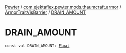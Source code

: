 [Pewter](../../index.md) / [com.ejektaflex.pewter.mods.thaumcraft.armor](../index.md) / [ArmorTraitVisBarrier](index.md) / [DRAIN_AMOUNT](./-d-r-a-i-n_-a-m-o-u-n-t.md)

# DRAIN_AMOUNT

`const val DRAIN_AMOUNT: `[`Float`](https://kotlinlang.org/api/latest/jvm/stdlib/kotlin/-float/index.html)